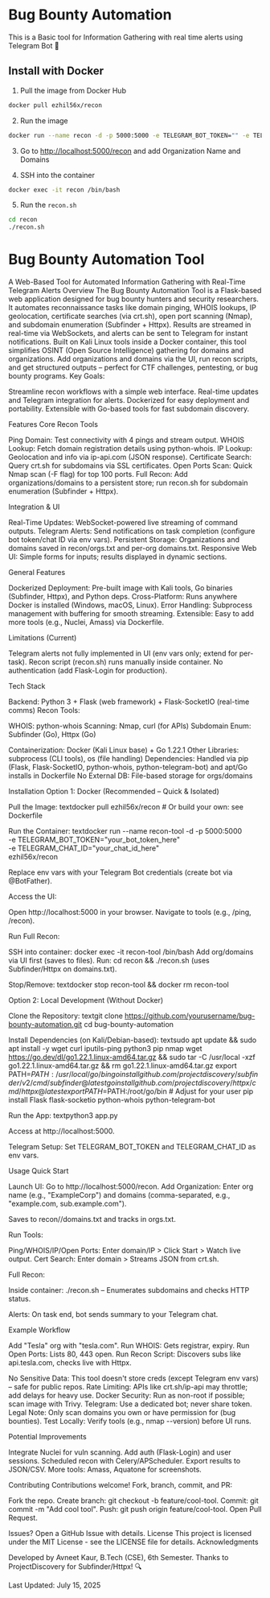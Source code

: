 # Bug Bounty Automation

This is a Basic tool for Information Gathering with real time alerts using Telegram Bot 🚀

## Install with Docker

1. Pull the image from Docker Hub

```bash
docker pull ezhil56x/recon
```

2. Run the image

```bash
docker run --name recon -d -p 5000:5000 -e TELEGRAM_BOT_TOKEN="" -e TELEGRAM_CHAT_ID="" ezhil56x/recon
```

3. Go to [http://localhost:5000/recon](http://localhost:5000/recon) and add Organization Name and Domains

4. SSH into the container

```bash
docker exec -it recon /bin/bash
```

5. Run the `recon.sh`

```bash
cd recon
./recon.sh
```



















# Bug Bounty Automation Tool

A Web-Based Tool for Automated Information Gathering with Real-Time Telegram Alerts
Overview
The Bug Bounty Automation Tool is a Flask-based web application designed for bug bounty hunters and security researchers. It automates reconnaissance tasks like domain pinging, WHOIS lookups, IP geolocation, certificate searches (via crt.sh), open port scanning (Nmap), and subdomain enumeration (Subfinder + Httpx). Results are streamed in real-time via WebSockets, and alerts can be sent to Telegram for instant notifications.
Built on Kali Linux tools inside a Docker container, this tool simplifies OSINT (Open Source Intelligence) gathering for domains and organizations. Add organizations and domains via the UI, run recon scripts, and get structured outputs – perfect for CTF challenges, pentesting, or bug bounty programs.
Key Goals:

Streamline recon workflows with a simple web interface.
Real-time updates and Telegram integration for alerts.
Dockerized for easy deployment and portability.
Extensible with Go-based tools for fast subdomain discovery.

Features
Core Recon Tools

Ping Domain: Test connectivity with 4 pings and stream output.
WHOIS Lookup: Fetch domain registration details using python-whois.
IP Lookup: Geolocation and info via ip-api.com (JSON response).
Certificate Search: Query crt.sh for subdomains via SSL certificates.
Open Ports Scan: Quick Nmap scan (-F flag) for top 100 ports.
Full Recon: Add organizations/domains to a persistent store; run recon.sh for subdomain enumeration (Subfinder + Httpx).

Integration & UI

Real-Time Updates: WebSocket-powered live streaming of command outputs.
Telegram Alerts: Send notifications on task completion (configure bot token/chat ID via env vars).
Persistent Storage: Organizations and domains saved in recon/orgs.txt and per-org domains.txt.
Responsive Web UI: Simple forms for inputs; results displayed in dynamic sections.

General Features

Dockerized Deployment: Pre-built image with Kali tools, Go binaries (Subfinder, Httpx), and Python deps.
Cross-Platform: Runs anywhere Docker is installed (Windows, macOS, Linux).
Error Handling: Subprocess management with buffering for smooth streaming.
Extensible: Easy to add more tools (e.g., Nuclei, Amass) via Dockerfile.

Limitations (Current)

Telegram alerts not fully implemented in UI (env vars only; extend for per-task).
Recon script (recon.sh) runs manually inside container.
No authentication (add Flask-Login for production).

Tech Stack

Backend: Python 3 + Flask (web framework) + Flask-SocketIO (real-time comms)
Recon Tools:

WHOIS: python-whois
Scanning: Nmap, curl (for APIs)
Subdomain Enum: Subfinder (Go), Httpx (Go)


Containerization: Docker (Kali Linux base) + Go 1.22.1
Other Libraries: subprocess (CLI tools), os (file handling)
Dependencies: Handled via pip (Flask, Flask-SocketIO, python-whois, python-telegram-bot) and apt/Go installs in Dockerfile
No External DB: File-based storage for orgs/domains

Installation
Option 1: Docker (Recommended – Quick & Isolated)

Pull the Image:
textdocker pull ezhil56x/recon  # Or build your own: see Dockerfile

Run the Container:
textdocker run --name recon-tool -d -p 5000:5000 \
  -e TELEGRAM_BOT_TOKEN="your_bot_token_here" \
  -e TELEGRAM_CHAT_ID="your_chat_id_here" \
  ezhil56x/recon

Replace env vars with your Telegram Bot credentials (create bot via @BotFather).


Access the UI:

Open http://localhost:5000 in your browser.
Navigate to tools (e.g., /ping, /recon).


Run Full Recon:

SSH into container: docker exec -it recon-tool /bin/bash
Add org/domains via UI first (saves to files).
Run: cd recon && ./recon.sh (uses Subfinder/Httpx on domains.txt).


Stop/Remove:
textdocker stop recon-tool && docker rm recon-tool


Option 2: Local Development (Without Docker)

Clone the Repository:
textgit clone https://github.com/yourusername/bug-bounty-automation.git
cd bug-bounty-automation

Install Dependencies (on Kali/Debian-based):
textsudo apt update && sudo apt install -y wget curl iputils-ping python3 pip nmap
wget https://go.dev/dl/go1.22.1.linux-amd64.tar.gz && sudo tar -C /usr/local -xzf go1.22.1.linux-amd64.tar.gz && rm go1.22.1.linux-amd64.tar.gz
export PATH=$PATH:/usr/local/go/bin
go install github.com/projectdiscovery/subfinder/v2/cmd/subfinder@latest
go install github.com/projectdiscovery/httpx/cmd/httpx@latest
export PATH=$PATH:/root/go/bin  # Adjust for your user
pip install Flask flask-socketio python-whois python-telegram-bot

Run the App:
textpython3 app.py

Access at http://localhost:5000.


Telegram Setup: Set TELEGRAM_BOT_TOKEN and TELEGRAM_CHAT_ID as env vars.

Usage
Quick Start

Launch UI: Go to http://localhost:5000/recon.
Add Organization: Enter org name (e.g., "ExampleCorp") and domains (comma-separated, e.g., "example.com, sub.example.com").

Saves to recon/<org>/domains.txt and tracks in orgs.txt.


Run Tools:

Ping/WHOIS/IP/Open Ports: Enter domain/IP > Click Start > Watch live output.
Cert Search: Enter domain > Streams JSON from crt.sh.


Full Recon:

Inside container: ./recon.sh – Enumerates subdomains and checks HTTP status.


Alerts: On task end, bot sends summary to your Telegram chat.

Example Workflow

Add "Tesla" org with "tesla.com".
Run WHOIS: Gets registrar, expiry.
Run Open Ports: Lists 80, 443 open.
Run Recon Script: Discovers subs like api.tesla.com, checks live with Httpx.


No Sensitive Data: This tool doesn't store creds (except Telegram env vars) – safe for public repos.
Rate Limiting: APIs like crt.sh/ip-api may throttle; add delays for heavy use.
Docker Security: Run as non-root if possible; scan image with Trivy.
Telegram: Use a dedicated bot; never share token.
Legal Note: Only scan domains you own or have permission for (bug bounties).
Test Locally: Verify tools (e.g., nmap --version) before UI runs.

Potential Improvements

Integrate Nuclei for vuln scanning.
Add auth (Flask-Login) and user sessions.
Scheduled recon with Celery/APScheduler.
Export results to JSON/CSV.
More tools: Amass, Aquatone for screenshots.

Contributing
Contributions welcome! Fork, branch, commit, and PR:

Fork the repo.
Create branch: git checkout -b feature/cool-tool.
Commit: git commit -m "Add cool tool".
Push: git push origin feature/cool-tool.
Open Pull Request.

Issues? Open a GitHub Issue with details.
License
This project is licensed under the MIT License - see the LICENSE file for details.
Acknowledgments

Developed by Avneet Kaur, B.Tech (CSE), 6th Semester.
Thanks to ProjectDiscovery for Subfinder/Httpx! 🔍


Last Updated: July 15, 2025
